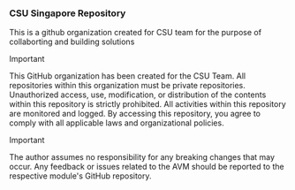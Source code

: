 <!-- BEGIN_TF_DOCS -->
<!-- BEGIN\_TF\_DOCS -->

### CSU Singapore Repository
This is a github organization created for CSU team for the purpose of collaborting and building solutions

> [!IMPORTANT]
> This GitHub organization has been created for the CSU Team. All repositories within this organization must be private repositories. Unauthorized access, use, modification, or distribution of the contents within this repository is strictly prohibited. All activities within this repository are monitored and logged. By accessing this repository, you agree to comply with all applicable laws and organizational policies.

> [!IMPORTANT]
> The author assumes no responsibility for any breaking changes that may occur. Any feedback or issues related to the AVM should be reported to the respective module's GitHub repository.

<!-- END_TF_DOCS -->
